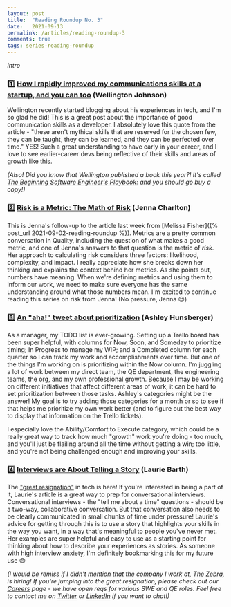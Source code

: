 ```yaml
---
layout: post
title:  "Reading Roundup No. 3"
date:   2021-09-13
permalink: /articles/reading-roundup-3
comments: true
tags: series-reading-roundup
---
```


_intro_

### 1️⃣ **[How I rapidly improved my communications skills at a startup, and you can too](https://tbeb.hashnode.dev/how-i-rapidly-improved-my-communications-skills-at-a-startup-and-you-can-too)** (Wellington Johnson)

Wellington recently started blogging about his experiences in tech, and I'm so glad he did! This is a great post about the importance of good communication skills as a developer. I absolutely love this quote from the article - "these aren't mythical skills that are reserved for the chosen few, they can be taught, they can be learned, and they can be perfected over time." YES! Such a great understanding to have early in your career, and I love to see earlier-career devs being reflective of their skills and areas of growth like this.  

_(Also! Did you know that Wellington published a book this year?! It's called [The Beginning Software Engineer's Playbook:](https://www.amazon.com/dp/B099H5ZFYJ/ref=cm_sw_r_cp_api_glt_EDV6ABGTD1W15K4DC10V) and you should go buy a copy!)_

### 2️⃣ **[Risk is a Metric: The Math of Risk](https://jenna-tests.proseful.com/math-of-risk)** (Jenna Charlton)

This is Jenna's follow-up to the article last week from [Melissa Fisher]({% post_url 2021-09-02-reading-roundup %}). Metrics are a pretty common conversation in Quality, including the question of what makes a good metric, and one of Jenna's answers to that question is the metric of _risk_. Her approach to calculating risk considers three factors: likelihood, complexity, and impact. I really appreciate how she breaks down her thinking and explains the context behind her metrics. As she points out, numbers have meaning. When we're defining metrics and using them to inform our work, we need to make sure everyone has the same understanding around what those numbers mean. I'm excited to continue reading this series on risk from Jenna! (No pressure, Jenna 😉)

### 3️⃣ **[An "aha!" tweet about prioritization](https://twitter.com/aahunsberger/status/1436450735705796608?s=20)** (Ashley Hunsberger)

As a manager, my TODO list is ever-growing. Setting up a Trello board has been super helpful, with columns for Now, Soon, and Someday to prioritize timing; In Progress to manage my WIP; and a Completed column for each quarter so I can track my work and accomplishments over time. But one of the things I'm working on is prioritizing within the Now column. I'm juggling a lot of work between my direct team, the QE department, the engineering teams, the org, and my own professional growth. Because I may be working on different initiatives that affect different areas of work, it can be hard to set prioritization between those tasks. Ashley's categories might be the answer! My goal is to try adding those categories for a month or so to see if that helps me prioritize my own work better (and to figure out the best way to display that information on the Trello tickets). 

I especially love the Ability/Comfort to Execute category, which could be a really great way to track how much "growth" work you're doing - too much, and you'll just be flailing around all the time without getting a win; too little, and you're not being challenged enough and improving your skills. 

### 4️⃣ **[Interviews are About Telling a Story](https://laurieontech.com/posts/interview-stories/)** (Laurie Barth)

The ["great resignation"](https://angelariggs.github.io/articles/reading-roundup-2#2️⃣-the-employee-attrition-spike-is-here--how-to-hang-on-to-your-best-people-sarah-larson-atlassian) in tech is here! If you're interested in being a part of it, Laurie's article is a great way to prep for conversational interviews. Conversational interviews - the "tell me about a time" questions - should be a two-way, collaborative conversation. But that conversation also needs to be clearly communicated in small chunks of time under pressure! Laurie's advice for getting through this is to use a story that highlights your skills in the way you want, in a way that's meaningful to people you've never met. Her examples are super helpful and easy to use as a starting point for thinking about how to describe your experiences as stories. As someone with high interview anxiety, I'm definitely bookmarking this for my future use 😄

_(I would be remiss if I didn't mention that the company I work at, The Zebra, is hiring! If you're jumping into the great resignation, please check out our [Careers](https://www.thezebra.com/about/careers/) page - we have open reqs for various SWE and QE roles. Feel free to contact me on [Twitter](https://twitter.com/AngelaRiggs_) or [LinkedIn](https://www.linkedin.com/in/angelariggs/) if you want to chat!)_


